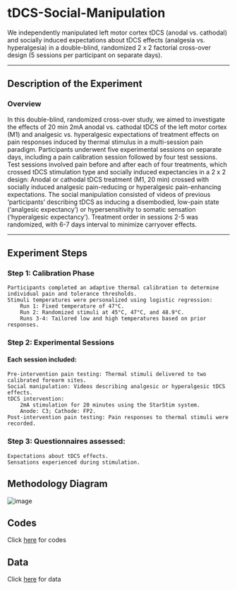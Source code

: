 # tDCS-Social-Manipulation

We independently manipulated left motor cortex tDCS (anodal vs. cathodal) and socially induced expectations about tDCS effects (analgesia vs. hyperalgesia) in a double-blind, randomized 2 x 2 factorial cross-over design (5 sessions per participant on separate days).

---

## Description of the Experiment

### Overview

In this double-blind, randomized cross-over study, we aimed to investigate the effects of 20 min 2mA anodal vs. cathodal tDCS of the left motor cortex (M1) and analgesic vs. hyperalgesic expectations of treatment effects on pain responses induced by thermal stimulus in a multi-session pain paradigm. Participants underwent five experimental sessions on separate days, including a pain calibration session followed by four test sessions. Test sessions involved pain before and after each of four treatments, which crossed tDCS stimulation type and socially induced expectancies in a 2 x 2 design:  Anodal or cathodal tDCS treatment (M1, 20 min) crossed with socially induced analgesic pain-reducing or hyperalgesic pain-enhancing expectations. The social manipulation consisted of videos of previous ‘participants’ describing tDCS as inducing a disembodied, low-pain state (‘analgesic expectancy’) or hypersensitivity to somatic sensation (‘hyperalgesic expectancy’). Treatment order in sessions 2-5 was randomized,  with 6-7 days interval to minimize carryover effects.

---

## Experiment Steps

### Step 1: Calibration Phase

    Participants completed an adaptive thermal calibration to determine individual pain and tolerance thresholds.
    Stimuli temperatures were personalized using logistic regression:
        Run 1: Fixed temperature of 47°C.
        Run 2: Randomized stimuli at 45°C, 47°C, and 48.9°C.
        Runs 3-4: Tailored low and high temperatures based on prior responses.

### Step 2: Experimental Sessions
#### Each session included:
    Pre-intervention pain testing: Thermal stimuli delivered to two calibrated forearm sites.
    Social manipulation: Videos describing analgesic or hyperalgesic tDCS effects.
    tDCS intervention:
        2mA stimulation for 20 minutes using the StarStim system.
        Anode: C3; Cathode: FP2.
    Post-intervention pain testing: Pain responses to thermal stimuli were recorded.

### Step 3: Questionnaires assessed:
    Expectations about tDCS effects.
    Sensations experienced during stimulation.

## Methodology Diagram
![image](https://github.com/user-attachments/assets/0de7da92-7f4e-4940-b795-4ee8d1dfeba9)


## Codes
Click [here](https://github.com/canlab/stimMAP_2022_public/tree/main/Codes) for codes


## Data
Click [here](https://github.com/canlab/stimMAP_2022_public/tree/main/Behavioral%20data_20%20participants) for data
